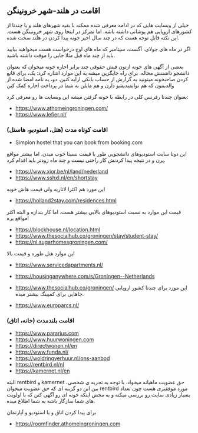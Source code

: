 ## اقامت در هلند-شهر خرونینگن 

خیلی از وبسایت هایی که در ادامه معرفی شده ممکنه با بقیه شهرهای هلند و یا چندتا از کشورهای اروپایی هم پوشانی داشته باشه. اما تمرکز در اینجا روی شهر خرونینگن هست. این نکته قابل توجه هست که در چند سال اخیر خونه پیدا کردن در هلند سخت شده.

اگر در ماه های جولای، آگست، سپتامبر که ماه های اوج درخواست هست میخواهید بیایید باید از چند ماه قبل مثلا جایی را موقت داشته باشید.

بعضی از آگهی های خونه ازتون فیش حقوقی چند برابر اجاره خونه میخوان که بعنوان دانشجو داشتنش محاله. برای راه جایگزین میشه به این موارد اشاره کرد: یک، برای قانع کردن صاحبخونه میتونید یه گزارش از حساب بانکی ارايه کنین. دو، یه نامه امضا شده از والدینتون که هم توانمندیشو دارن و هم مایلن به شما در پرداخت اجاره کمک کنن

بعنوان چندتا رفرنس کلی در رابطه با خونه گرفتن میشه این وبسایت ها رو معرفی کرد:

- https://www.athomeingroningen.com/
- https://www.lefier.nl/

### اقامت کوتاه مدت (هتل، استودیو، هاستل)

- Simplon hostel that you can book from booking.com

این دوتا سایت استودیوهای دانشجویی طور با قیمت نسبتا خوب میدن. اما بیشتر مواقع پرن و در نتیجه پیدا کردنش کار راحتی نیست و چند ماه زودتر باید اقدام کرد.

- https://www.xior.be/nl/land/nederland 
- https://www.sshxl.nl/en/shortstay

این مورد هم اکثرا لاتاریه ولی قیمت هاش خوبه

- https://holland2stay.com/residences.html

قیمت این موارد به نسبت استودیوهای بالایی بیشتر هست. اما کار بندازه و البته اکثر مواقع پره!

- https://blockhouse.nl/location.html
- https://www.thesocialhub.co/groningen/stay/student-stay/
- https://nl.sugarhomesgroningen.com/

این موارد هتل طوره و قیمت بالا

- https://www.servicedapartments.nl/
- https://housinganywhere.com/s/Groningen--Netherlands
- https://www.thesocialhub.co/groningen/
این مورد برای چندتا کشور اروپایی جاهایی برای کمپینگ بیشتر میده.

- https://www.europarcs.nl/




### اقامت بلندمدت (خانه، اتاق)


- https://www.pararius.com
- https://www.huurwoningen.com
- https://directwonen.nl/en
- https://www.funda.nl/
- https://woldringverhuur.nl/ons-aanbod
- https://rentbird.nl/nl
- https://kamernet.nl/en

البته rentbird و kamernet حق عضویت ماهیانه میخواد.
با توجه به تجربه ی شخصی، بین این دو گزینه ای که حق عضویت میخوان rentbird مورد موفقتری هست چون تعداد بسیار زیادی سایت رو بررسی میکنه و به محض اینکه خونه ای رو آگهی کنن که با اولویت های شما سازگار باشه به شما اطلاع میده.

برای پیدا کردن اتاق و یا استودیو و آپارتمان

- https://roomfinder.athomeingroningen.com
